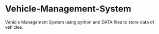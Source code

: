 # Vehicle-Management-System
Vehicle Management System using python and DATA files to store data of vehicles.

